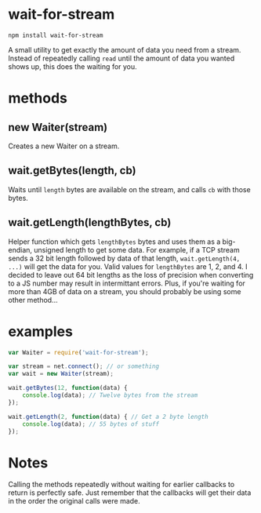 wait-for-stream
======

`npm install wait-for-stream`

A small utility to get exactly the amount of data you need from a stream. Instead of repeatedly calling `read` until the amount of data you wanted shows up, this does the waiting for you.

methods
=======

new Waiter(stream)
------------------

Creates a new Waiter on a stream.

wait.getBytes(length, cb)
----------------

Waits until `length` bytes are available on the stream, and calls `cb` with those bytes.

wait.getLength(lengthBytes, cb)
-----------------

Helper function which gets `lengthBytes` bytes and uses them as a big-endian, unsigned length to get some data. For example, if a TCP stream sends a 32 bit length followed by data of that length, `wait.getLength(4, ...)` will get the data for you. Valid values for `lengthBytes` are 1, 2, and 4. I decided to leave out 64 bit lengths as the loss of precision when converting to a JS number may result in intermittant errors. Plus, if you're waiting for more than 4GB of data on a stream, you should probably be using some other method...

examples
========

```javascript
var Waiter = require('wait-for-stream');

var stream = net.connect(); // or something
var wait = new Waiter(stream);

wait.getBytes(12, function(data) {
    console.log(data); // Twelve bytes from the stream
});

wait.getLength(2, function(data) { // Get a 2 byte length
    console.log(data); // 55 bytes of stuff
});
```

Notes
=====

Calling the methods repeatedly without waiting for earlier callbacks to return is perfectly safe. Just remember that the callbacks will get their data in the order the original calls were made.


